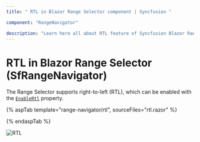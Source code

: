 ```yaml
---
title: " RTL in Blazor Range Selector component | Syncfusion "

component: "RangeNavigator"

description: "Learn here all about RTL feature of Syncfusion Blazor Range Selector (SfRangeNavigator) component and more."
---
```


# RTL in Blazor Range Selector (SfRangeNavigator)

The Range Selector supports right-to-left (RTL), which can be enabled with the [`EnableRtl`](https://help.syncfusion.com/cr/blazor/Syncfusion.Blazor.Charts.SfRangeNavigator.html#Syncfusion_Blazor_Charts_SfRangeNavigator_EnableRtl) property.

{% aspTab template="range-navigator/rtl", sourceFiles="rtl.razor" %}

{% endaspTab %}

![RTL](images/common/rtl.png)